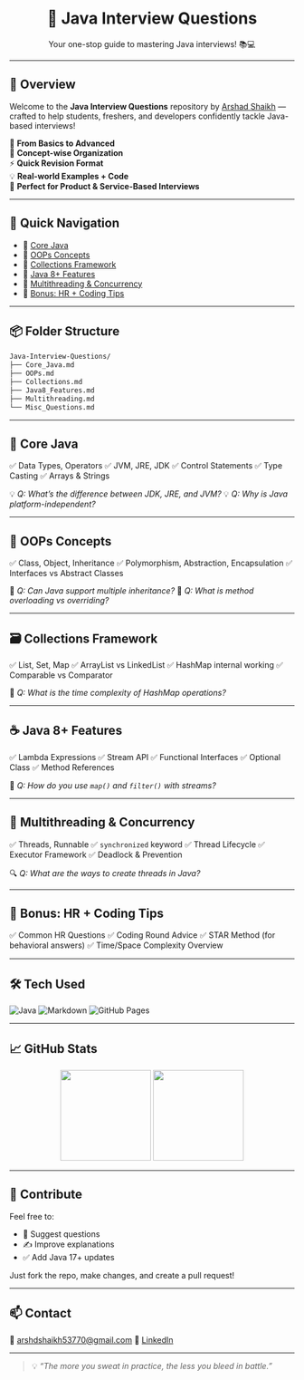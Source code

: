<h1 align="center">🧠 Java Interview Questions</h1>
<p align="center">Your one-stop guide to mastering Java interviews! 📚💻</p>

---

## 🚀 Overview

Welcome to the **Java Interview Questions** repository by [Arshad Shaikh](https://github.com/Arshad-0) — crafted to help students, freshers, and developers confidently tackle Java-based interviews!

🧩 **From Basics to Advanced**  
📘 **Concept-wise Organization**  
⚡ **Quick Revision Format**  
💡 **Real-world Examples + Code**  
🎯 **Perfect for Product & Service-Based Interviews**

---

## 🧭 Quick Navigation

- 🔹 [Core Java](#-core-java)
- 🔹 [OOPs Concepts](#-oops-concepts)
- 🔹 [Collections Framework](#-collections-framework)
- 🔹 [Java 8+ Features](#-java-8-features)
- 🔹 [Multithreading & Concurrency](#-multithreading--concurrency)
- 🔹 [Bonus: HR + Coding Tips](#-bonus-hr--coding-tips)

---

## 📦 Folder Structure

```bash
Java-Interview-Questions/
├── Core_Java.md
├── OOPs.md
├── Collections.md
├── Java8_Features.md
├── Multithreading.md
└── Misc_Questions.md
````

---

## 📘 Core Java

✅ Data Types, Operators
✅ JVM, JRE, JDK
✅ Control Statements
✅ Type Casting
✅ Arrays & Strings

💡 *Q: What’s the difference between JDK, JRE, and JVM?*
💡 *Q: Why is Java platform-independent?*

---

## 🔧 OOPs Concepts

✅ Class, Object, Inheritance
✅ Polymorphism, Abstraction, Encapsulation
✅ Interfaces vs Abstract Classes

🧠 *Q: Can Java support multiple inheritance?*
🧠 *Q: What is method overloading vs overriding?*

---

## 🗃️ Collections Framework

✅ List, Set, Map
✅ ArrayList vs LinkedList
✅ HashMap internal working
✅ Comparable vs Comparator

🧩 *Q: What is the time complexity of HashMap operations?*

---

## ☕ Java 8+ Features

✅ Lambda Expressions
✅ Stream API
✅ Functional Interfaces
✅ Optional Class
✅ Method References

💬 *Q: How do you use `map()` and `filter()` with streams?*

---

## 🧵 Multithreading & Concurrency

✅ Threads, Runnable
✅ `synchronized` keyword
✅ Thread Lifecycle
✅ Executor Framework
✅ Deadlock & Prevention

🔍 *Q: What are the ways to create threads in Java?*

---

## 🎁 Bonus: HR + Coding Tips

✅ Common HR Questions
✅ Coding Round Advice
✅ STAR Method (for behavioral answers)
✅ Time/Space Complexity Overview

---

## 🛠️ Tech Used

![Java](https://img.shields.io/badge/Java-ED8B00?style=for-the-badge\&logo=java\&logoColor=white)
![Markdown](https://img.shields.io/badge/Markdown-000000?style=for-the-badge\&logo=markdown\&logoColor=white)
![GitHub Pages](https://img.shields.io/badge/GitHub_Pages-121013?style=for-the-badge\&logo=github\&logoColor=white)

---

## 📈 GitHub Stats

<p align="center">
  <img src="https://github-readme-stats.vercel.app/api?username=Arshad-0&show_icons=true&theme=tokyonight" height="160px" />
  <img src="https://github-readme-stats.vercel.app/api/top-langs/?username=Arshad-0&layout=compact&theme=tokyonight" height="160px" />
</p>

---

## 💬 Contribute

Feel free to:

* 📌 Suggest questions
* ✍️ Improve explanations
* ✅ Add Java 17+ updates

Just fork the repo, make changes, and create a pull request!

---

## 📫 Contact

📧 [arshdshaikh53770@gmail.com](mailto:arshdshaikh53770@gmail.com)
🔗 [LinkedIn](https://www.linkedin.com/in/arshad-ahemad-shaikh)

---

> 💡 *“The more you sweat in practice, the less you bleed in battle.”*
